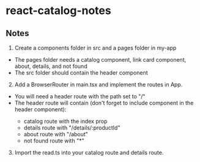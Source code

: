 # react-catalog-notes

## Notes

1) Create a components folder in src and a pages folder in my-app
  - The pages folder needs a catalog component, link card component, about, details, and not found
  - The src folder should contain the header component
2) Add a BrowserRouter in main.tsx and implement the routes in App.
  - You will need a header route with the path set to "/"
  - The header route will contain (don't forget to include <Outlet /> component in the header component):
    - catalog route with the index prop
    - details route with "/details/:productId"
    - about route with "/about"
    - not found route with "*"
3) Import the read.ts into your catalog route and details route.
